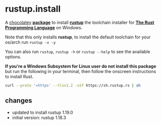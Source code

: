 # rustup.install
A [chocolatey](https://chocolatey.org/) [**package**](https://chocolatey.org/packages/rustup.install) to install [**rustup**](https://rustup.rs/) the toolchain installer for  [**The Rust Programming Language**](https://www.rust-lang.org/) on Windows.

Note that this only installs **rustup**, to install the default toolchain for your os/arch run ```rustup -v -y```

You can also run ```rustup```, ```rustup -h``` or ```rustup --help``` to see the available options.

**If you're a Windows Subsystem for Linux user do not install this package** but run the following in your terminal, then follow the onscreen instructions to install Rust.
```sh
curl --proto '=https' --tlsv1.2 -sSf https://sh.rustup.rs | sh
```

## changes
- updated to install rustup 1.19.0
- initial version: rustup 1.18.3 
